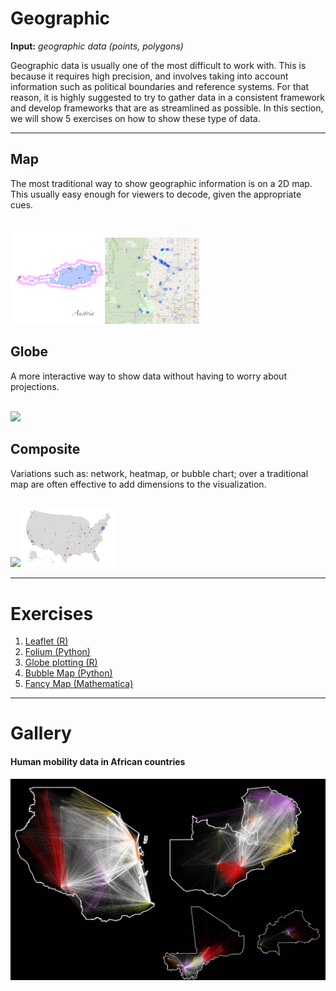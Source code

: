 # Geographic

**Input:** _geographic data (points, polygons)_

Geographic data is usually one of the most difficult to work with. This is because it requires high precision, and involves taking into account information such as political boundaries and reference systems. For that reason, it is highly suggested to try to gather data in a consistent framework and develop frameworks that are as streamlined as possible. In this section, we will show 5 exercises on how to show these type of data.

<hr>

## Map

The most traditional way to show geographic information is on a 2D map. This usually easy enough for viewers to decode, given the appropriate cues.

<br><img src="../media/fancyMapAustria.png" width="30%"><img src="../media/map.png" width="30%">


## Globe

A more interactive way to show data without having to worry about projections.

<br><img src="../media/globe02.png" width="30%">

##  Composite

Variations such as: network, heatmap, or bubble chart; over a traditional map are often effective to add dimensions to the visualization.

<br><img src="../media/mapComposite.png" width="30%"><img src="../media/bubbleMap.png" width="30%">

<hr>


# Exercises


1.  <a name="exercise01">[Leaflet (R)](https://github.com/Chipdelmal/dataViz_CADi/tree/master/scripts/Map)</a>
2.  <a name="exercise02">[Folium (Python)](https://github.com/Chipdelmal/dataViz_CADi/tree/master/scripts/Map)</a>
3.  <a name="exercise03">[Globe plotting (R)](https://github.com/Chipdelmal/dataViz_CADi/tree/master/scripts/Globe)</a>
4.  <a name="exercise04">[Bubble Map (Python)](https://github.com/Chipdelmal/dataViz_CADi/tree/master/scripts/Globe)</a>
5.  <a name="exercise05">[Fancy Map (Mathematica)](https://github.com/Chipdelmal/dataViz_CADi/tree/master/scripts/Globe)</a>


<hr>

# Gallery

#### Human mobility data in African countries

<a href="https://www.researchgate.net/publication/325171555_Mathematical_models_of_human_mobility_of_relevance_to_malaria_transmission_in_Africa?_sg=jaxiv8kYtMObtafApxJI0UvkyqTf89v3jZdZdmtC-k22P2EbEHXx41H1HB7Gdp9oupOGT2aLPSr6YLGGMW6VXLqpMSpZaM6eJFkpeUNE.7K5EStrbGoe85kMQG6Cj_cJw0SIHlvR8QKNB6E8d0wNSUU0L-nSMzkij7-zpU-0NESNxtIrT3eRkVFahFqliOQ"><img src="../media/maps2.jpg" width="100%"></a>
